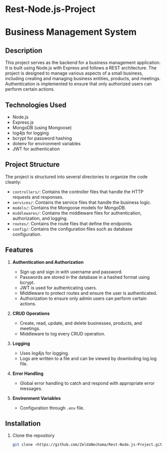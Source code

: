 # Rest-Node.js-Project
# Business Management System

## Description
This project serves as the backend for a business management application. It is built using Node.js with Express and follows a REST architecture. The project is designed to manage various aspects of a small business, including creating and managing business entities, products, and meetings. Authentication is implemented to ensure that only authorized users can perform certain actions.

## Technologies Used
- Node.js
- Express.js
- MongoDB (using Mongoose)
- log4js for logging
- bcrypt for password hashing
- dotenv for environment variables
- JWT for authentication

## Project Structure
The project is structured into several directories to organize the code cleanly:
- `controllers/`: Contains the controller files that handle the HTTP requests and responses.
- `services/`: Contains the service files that handle the business logic.
- `models/`: Contains the Mongoose models for MongoDB.
- `middlewares/`: Contains the middleware files for authentication, authorization, and logging.
- `routes/`: Contains the route files that define the endpoints.
- `config/`: Contains the configuration files such as database configuration.

## Features
1. **Authentication and Authorization**
   - Sign up and sign in with username and password.
   - Passwords are stored in the database in a hashed format using bcrypt.
   - JWT is used for authenticating users.
   - Middleware to protect routes and ensure the user is authenticated.
   - Authorization to ensure only admin users can perform certain actions.

2. **CRUD Operations**
   - Create, read, update, and delete businesses, products, and meetings.
   - Middleware to log every CRUD operation.

3. **Logging**
   - Uses log4js for logging.
   - Logs are written to a file and can be viewed by downloding log.log file.

4. **Error Handling**
   - Global error handling to catch and respond with appropriate error messages.

5. **Environment Variables**
   - Configuration through `.env` file.

## Installation
1. Clone the repository
   ```bash
   git clone <https://github.com/ZeldaNechama/Rest-Node.js-Project.git>
